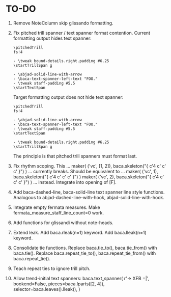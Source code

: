 TO-DO
=====

1.  Remove NoteColumn skip glissando formatting.

2.  Fix pitched trill spanner / text spanner format contention.
    Current formatting output hides text spanner:

        \pitchedTrill
        fs!4

        - \tweak bound-details.right.padding #6.25
        \startTrillSpan g

        - \abjad-solid-line-with-arrow
        - \baca-text-spanner-left-text "FOO."
        - \tweak staff-padding #5.5
        \startTextSpan

    Target formatting output does not hide text spanner:

        \pitchedTrill
        fs!4

        - \abjad-solid-line-with-arrow
        - \baca-text-spanner-left-text "FOO."
        - \tweak staff-padding #5.5
        \startTextSpan

        - \tweak bound-details.right.padding #6.25
        \startTrillSpan g

    The principle is that pitched trill spanners must format last.

3.  Fix rhythm scoping.
    This ...
        maker(
            ('vc', [1, 2]),
            baca.skeleton("{ c'4 c' c' c' }")
            )
    ... currently breaks.
    Should be equivalent to ...
        maker(
            ('vc', 1),
            baca.skeleton("{ c'4 c' c' c' }")
            )
        maker(
            ('vc', 2),
            baca.skeleton("{ c'4 c' c' c' }")
            )
    ... instead.
    Integrate into opening of [F].

4.  Add baca-dashed-line, baca-solid-line text spanner line style functions.
    Analogous to abjad-dashed-line-with-hook, abjad-solid-line-with-hook.

5.  Integrate empty fermata measures.
    Make fermata_measure_staff_line_count=0 work.

6.  Add functions for glissandi without note-heads.

7.  Extend leak.
    Add baca.rleak(n=1) keyword.
    Add baca.lleak(n=1) keyword.

8.  Consolidate tie functions.
    Replace baca.tie_to(), baca.tie_from() with baca.tie().
    Replace baca.repeat_tie_to(), baca.repeat_tie_from() with baca.repeat_tie().

9.  Teach repeat ties to ignore trill pitch.

10. Allow trend-initial text spanners:
        baca.text_spanner(
            r'-> XFB =|',
            bookend=False,
            pieces=baca.lparts([2, 4]),
            selector=baca.leaves().lleak(),
            )
